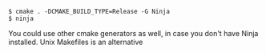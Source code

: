 ```shell
$ cmake . -DCMAKE_BUILD_TYPE=Release -G Ninja
$ ninja
```

You could use other cmake generators as well, in case you don't have Ninja installed. Unix Makefiles is an alternative
